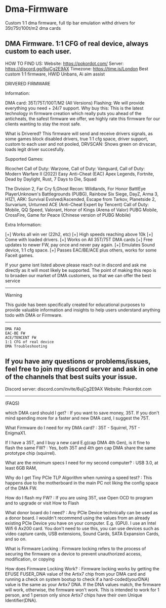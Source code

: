 # Dma-Firmware
Custom 1:1 dma firmware, full tlp bar emulation withd drivers for 35t/75t/100t/m2 dma cards

DMA Firmware. 1:1 CFG of real device, always custom to each user.
--------------------------------------------------------

HOW TO FIND US: Website: https://pokordot.com/ Server: https://discord.gg/6ujCg2E9AX Timezone: https://time.is/London Best custom 1:1 firmware, HWID Unbans, Ai aim assist

DRIVERED FIRMWARE

Information:

DMA card: 35T/75T/100T/M2 (All Versions) Flashing: We will provide everything you need + 24/7 support. Why buy this: This is the latest technology in firmware creation which really puts you ahead of the anticheats, the safest firmware we offer, we highly rate this firmware for our clients wanting to stay the most safe.

What is Drivered? This firmware will send and receive drivers signals, as some games block disabled drivers, true 1:1 cfg space, driver support, custom to each user and not pooled, DRVSCAN: Shows green on drvscan, loads legit driver succesfully.

Supported Games:

Ricochet Call of Duty: Warzone, Call of Duty: Vanguard, Call of Duty: Modern Warfare II (2022) Easy Anti-Cheat (EAC) Apex Legends, Fortnite, Dead by Daylight, Rust, 7 Days to Die, Squad

The Division 2, Far Cry 5,Ghost Recon: Wildlands, For Honor BattlEye PlayerUnknown's Battlegrounds (PUBG), Rainbow Six Siege, DayZ, Arma 3, H1Z1, ARK: Survival Evolved/Ascended, Escape from Tarkov, Planetside 2, Survarium, Unturned ACE (Anti-Cheat Expert by Tencent) Call of Duty: Mobile, QQ Speed, Valorant, Honor of Kings (Arena of Valor) PUBG Mobile, CrossFire, Game for Peace (Chinese version of PUBG Mobile)

Extra Information:

[+] Works all win ver (22h2, etc) [+] High speeds reaching above 10k [+] Come with loaded drivers. [+] Works on All 35T/75T DMA cards [+] Free updates to newer FW, pay once and never pay again. [+] Emulates Sound device, 1:1 cfg space. [+] Passes EAC/BE/ACE plus others, works for some Faceit games.

If your game isnt listed above please reach out in discord and ask me directly as it will most likely be supported.
The point of making this repo is to broaden our market of DMA customers, so that we can offer the best service 

---------------------------------------------------------

Warning

This guide has been specifically created for educational purposes to provide valuable information and insights to help users understand anything todo with DMA or Firmware.

---------------------------------------------------------
    DMA FAQ
    EAC-BE FW
    ACE/TENCENT FW 
    1:1 CFG of real device
    DMA Troubleshooting

If you have any questions or problems/issues, feel free to join my discord server and ask in one of the channels that best suits your issue.
----------------------------------------------------------

Discord server: discord.com/invite/6ujCg2E9AX
Website: Pokordot.com

----------------------------------------------------------

(FAQS)

which DMA card should I get? : If you want to save money, 35T. If you don't mind spending more for a faster and new DMA card, I suggest the 75T.

What Firmware do I need for my DMA card? : 35T - Squirrel, 75T - EnigmaX1.

If I have a 35T, and I buy a new card E.g(cap DMA 4th Gen), is it fine to flash the same FW? : Yes, both 35T and 4th gen cap DMA share the same prototype chip (squirrel).

What are the minimum specs I need for my second computer? : USB 3.0, at least 6GB RAM,

Why do I get Tiny PCIe TLP Algorithm when running a speed test? : This happens due to the motherboard in the main PC not liking the config space of the DMA FW.

How do I flash my FW? : If you are using 35T, use Open OCD to program and to upgrade or visit How to Flash

What donor board do I need? : Any PCIe Device technically can be used as a donor board. I wouldn't recommend using the values from an already existing PCIe Device you have on your computer. E.g. (GPU). I use an Intel Wifi 6 Ax200 card. You don't need to use this, you can use devices such as video capture cards, USB extensions, Sound Cards, SATA Expansion Cards, and so on.

What is Firmware Locking : Firmware locking refers to the process of securing the firmware on a device to prevent unauthorized access, modification, or copying

How does Firmware Locking Work? : Firmware locking works by getting the EFUSE FUSER_DNA value of the Artix7 chip from your DMA card and running a check on system bootup to check if a hard-coded(yourDNA) value is the same as your Artix7 DNA. If the DNA values match, the firmware will work, otherwise, the firmware won't work. This is intended to work for 1 person, and 1 person only since Artix7 chips have their own Unique Identifier(DNA).
